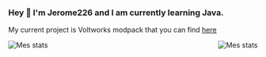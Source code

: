 ### Hey 👋 I'm Jerome226 and I am currently learning Java.
My current project is Voltworks modpack that you can find [here](https://github.com/PufferTeam/Voltworks)

<img align="left" alt="Mes stats" src="https://github-readme-stats.vercel.app/api?username=Jerome226&show_icons=true&hide_border=true&theme=radical"/>
<img align="right" alt="Mes stats" src="https://github-readme-stats.vercel.app/api/top-langs/?username=Jerome226&show_icons=true&hide_border=true&theme=radical" />
